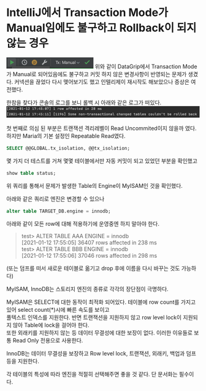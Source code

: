 # IntelliJ에서 Transaction Mode가 Manual임에도 불구하고 Rollback이 되지 않는 경우

<img src="https://raw.githubusercontent.com/dlxotn216/image/master/%E1%84%89%E1%85%B3%E1%84%8F%E1%85%B3%E1%84%85%E1%85%B5%E1%86%AB%E1%84%89%E1%85%A3%E1%86%BA%202021-01-13%20%E1%84%8B%E1%85%A9%E1%84%8C%E1%85%A5%E1%86%AB%208.17.44.png" />
위와 같이 DataGrip에서 Transaction Mode가 Manual로 되어있음에도 불구하고 커밋 하지 않은 변경사항이 반영되는 문제가 생겼다.  
커넥션을 끊었다 다시 맺어보기도 했고 인텔리제이 재시작도 해보았으나 증상은 여전했다.  

한참을 찾다가 콘솔의 로그를 보니 롤백 시 아래와 같은 로그가 떠있다.  
<img src="https://github.com/dlxotn216/image/blob/master/%E1%84%89%E1%85%B3%E1%84%8F%E1%85%B3%E1%84%85%E1%85%B5%E1%86%AB%E1%84%89%E1%85%A3%E1%86%BA%202021-01-13%20%E1%84%8B%E1%85%A9%E1%84%8C%E1%85%A5%E1%86%AB%208.21.15.png?raw=true" />

첫 번째로 의심 된 부분은 트랜잭션 격리레벨이 Read Uncommited이지 않을까 였다. 하지만 Maria의 기본 설정인 Repeatable Read였다.  
```sql
SELECT @@GLOBAL.tx_isolation, @@tx_isolation;
```

몇 가지 더 테스트를 거쳐 몇몇 테이블에서만 자동 커밋이 되고 있었던 부분을 확인했고  
```sql
show table status;
```  
위 쿼리를 통해서 문제가 발생한 Table의 Engine이 MyISAM인 것을 확인했다.  

아래와 같은 쿼리로 엔진은 변경할 수 있으나  
```sql
alter table TARGET_DB.engine = innodb;
```  
아래와 같이 모든 row에 대해 적용하기에 운영중엔 하지 말아야 한다.  
>  test> ALTER TABLE AAA ENGINE = innodb  
>  [2021-01-12 17:55:05] 36407 rows affected in 238 ms  
>  test> ALTER TABLE BBB ENGINE = innodb  
>  [2021-01-12 17:55:06] 37046 rows affected in 298 ms   

(또는 덤프를 떠서 새로운 테이블로 옮기고 drop 후에 이름을 다시 바꾸는 것도 가능하다)  

MyISAM, InnoDB는 스토리지 엔진의 종류로 각각의 장단점이 극명하다.  

MyISAM은 SELECT에 대한 동작이 최적화 되어있다. 테이블에 row count를 가지고 있어 select count(*)시에 빠른 속도를 보이고  
풀텍스트 인덱스를 지원한다. 반면 트랜잭션을 지원하지 않고 row level lock이 지원되지 않아 Table에 lock을 걸어야 한다.  
또한 외래키를 지원하지 않는 등 데이터 무결성에 대한 보장이 없다. 이러한 이유들로 보통 Read Only 전용으로 사용한다.  

InnoDB는 데이터 무결성을 보장하고 Row level lock, 트랜잭션, 외래키, 백업과 덤프 등을 지원한다.  

각 테이블의 특성에 따라 엔진을 적절히 선택해주면 좋을 것 같다. 단 문서화는 필수이다.
